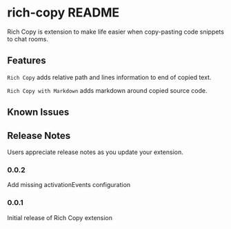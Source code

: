 # rich-copy README

Rich Copy is extension to make life easier when copy-pasting code snippets to chat rooms.

## Features

`Rich Copy` adds relative path and lines information to end of copied text.

`Rich Copy with Markdown` adds markdown around copied source code.

## Known Issues

## Release Notes

Users appreciate release notes as you update your extension.

### 0.0.2

Add missing activationEvents configuration

### 0.0.1

Initial release of Rich Copy extension
